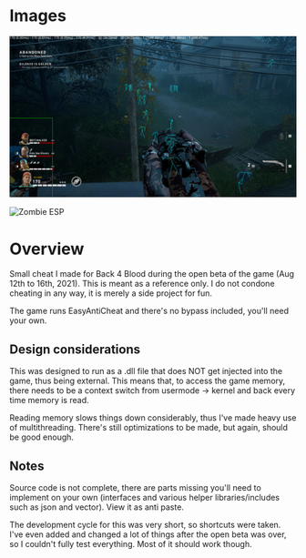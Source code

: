 # Images
<p align="left" style="margin-bottom: 0">
  <img src="zombies.png" title="Zombie ESP">
</p>

<p align="left">
  <img src="players.png" title="Zombie ESP">
</p>

# Overview
Small cheat I made for Back 4 Blood during the open beta of the game (Aug 12th to 16th, 2021). This is meant as a reference only. I do not condone cheating in any way, it is merely a side project for fun.

The game runs EasyAntiCheat and there's no bypass included, you'll need your own.

## Design considerations
This was designed to run as a .dll file that does NOT get injected into the game, thus being external. This means that, to access the game memory, there needs to be a context switch from usermode -> kernel and back every time memory is read.

Reading memory slows things down considerably, thus I've made heavy use of multithreading. There's still optimizations to be made, but again, should be good enough.

## Notes
Source code is not complete, there are parts missing you'll need to implement on your own (interfaces and various helper libraries/includes such as json and vector). View it as anti paste.

The development cycle for this was very short, so shortcuts were taken. I've even added and changed a lot of things after the open beta was over, so I couldn't fully test everything. Most of it should work though.